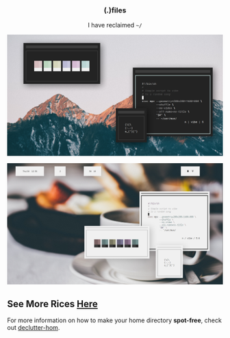 <h3 align="center">(.)files</h3>
<p align="center">I have reclaimed <code>~/</code></p>

<p align="center"

![img](screenshots/what13.png)

</p>

<p align="center"

![img](screenshots/what12.png)

</p>

## See More Rices [Here](https://co1ncidence.github.io/rices/)
For more information on how to make your home directory **spot-free**, check out [declutter-hom](https://github.com/vizs/declutter-home).
